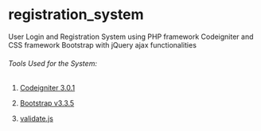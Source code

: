 # registration_system
User Login and Registration System using PHP framework Codeigniter and CSS framework Bootstrap with jQuery ajax functionalities

###### Tools Used for the System:

1. [Codeigniter 3.0.1](http://www.codeigniter.com/)

2. [Bootstrap  v3.3.5](http://getbootstrap.com/)

3. [validate.js](http://rickharrison.github.io/validate.js/)